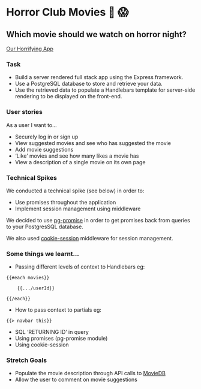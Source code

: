 # Horror Club Movies :ghost: :scream: 

## Which movie should we watch on horror night?

[Our Horrifying App](https://fac-horror-night.herokuapp.com/)

### Task

- Build a server rendered full stack app using the Express framework.
- Use a PostgreSQL database to store and retrieve your data.
- Use the retrieved data to populate a Handlebars template for server-side rendering to be displayed on the front-end.

### User stories
As a user I want to...
- Securely log in or sign up 
- View suggested movies and see who has suggested the movie
- Add movie suggestions
- ‘Like’ movies and see how many likes a movie has
- View a description of a single movie on its own page

### Technical Spikes
We conducted a technical spike (see below) in order to:
- Use promises throughout the application
- Implement session management using middleware

We decided to use [pg-promise](https://www.npmjs.com/package/pg-promise) in order to get promises back from queries to your PostgresSQL database.

We also used [cookie-session](https://www.npmjs.com/package/cookie-session) middleware for session management. 

### Some things we learnt...
- Passing different levels of context to Handlebars
 eg: 
```
{{#each movies}}

    {{.../userId}}

{{/each}}
```
- How to pass context to partials
eg:
```
{{> navbar this}}
```
- SQL ‘RETURNING ID’ in query
- Using promises (pg-promise module)
- Using cookie-session

### Stretch Goals
- Populate the movie description through API calls to [MovieDB](https://www.themoviedb.org/documentation/api)
- Allow the user to comment on movie suggestions
